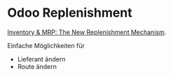# Odoo Replenishment
 
 [Inventory & MRP: The New Replenishment Mechanism]( https://www.youtube.com/watch?v=zJ-5Tolt-Ko).
 
 Einfache Möglichkeiten für 
- Lieferant ändern
- Route ändern